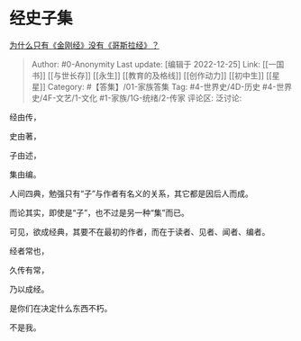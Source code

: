 # 经史子集
[为什么只有《金刚经》没有《哥斯拉经》？](https://www.zhihu.com/question/525838444/answer/2814909100)

> Author: #0-Anonymity
> Last update: [编辑于 2022-12-25]
> Link: [[一国书]] [[与世长存]] [[永生]] [[教育的及格线]] [[创作动力]] [[初中生]] [[星星]]
> Category: #【答集】/01-家族答集
> Tag: #4-世界史/4D-历史 #4-世界史/4F-文艺/1-文化 #1-家族/1G-统绪/2-传家
> 评论区:
> 泛讨论:

经由传，

史由著，

子由述，

集由编。

人间四典，勉强只有“子”与作者有名义的关系，其它都是因后人而成。

而论其实，即使是“子”，也不过是另一种“集”而已。

可见，欲成经典，其要不在最初的作者，而在于读者、见者、闻者、编者。

经者常也，

久传有常，

乃以成经。

是你们在决定什么东西不朽。

不是我。
